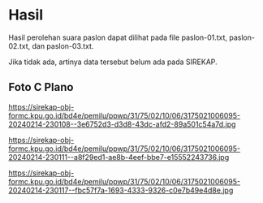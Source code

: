 # Hasil

Hasil perolehan suara paslon dapat dilihat pada file paslon-01.txt, paslon-02.txt, dan paslon-03.txt.

Jika tidak ada, artinya data tersebut belum ada pada SIREKAP.

## Foto C Plano

https://sirekap-obj-formc.kpu.go.id/bd4e/pemilu/ppwp/31/75/02/10/06/3175021006095-20240214-230108--3e6752d3-d3d8-43dc-afd2-89a501c54a7d.jpg

https://sirekap-obj-formc.kpu.go.id/bd4e/pemilu/ppwp/31/75/02/10/06/3175021006095-20240214-230111--a8f29ed1-ae8b-4eef-bbe7-e15552243736.jpg

https://sirekap-obj-formc.kpu.go.id/bd4e/pemilu/ppwp/31/75/02/10/06/3175021006095-20240214-230117--fbc57f7a-1693-4333-9326-c0e7b49e4d8e.jpg
